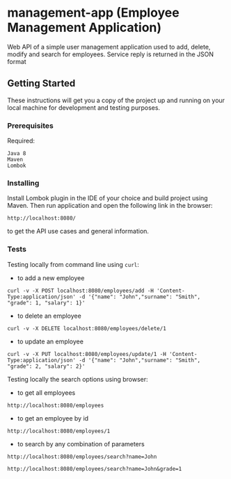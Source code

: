 # management-app (Employee Management Application)

Web API of a simple user management application used to add, delete, modify and search for employees.
Service reply is returned in the JSON format

## Getting Started

These instructions will get you a copy of the project up and running on your local machine for development and testing purposes.

### Prerequisites

Required:

```
Java 8
Maven
Lombok
```

### Installing

Install Lombok plugin in the IDE of your choice and build project using Maven.
Then run application and open the following link in the browser:
 
```http://localhost:8080/```
 
to get the API use cases and general information.

### Tests

Testing locally from command line using ```curl```:

* to add a new employee
```
curl -v -X POST localhost:8080/employees/add -H 'Content-Type:application/json' -d '{"name": "John","surname": "Smith", "grade": 1, "salary": 1}'
```

* to delete an employee
```
curl -v -X DELETE localhost:8080/employees/delete/1
```

* to update an employee
```
curl -v -X PUT localhost:8080/employees/update/1 -H 'Content-Type:application/json' -d '{"name": "John","surname": "Smith", "grade": 2, "salary": 2}'
```

Testing locally the search options using browser:

* to get all employees
```
http://localhost:8080/employees
```

* to get an employee by id
```
http://localhost:8080/employees/1
```

* to search by any combination of parameters
```
http://localhost:8080/employees/search?name=John
```
```
http://localhost:8080/employees/search?name=John&grade=1
```
